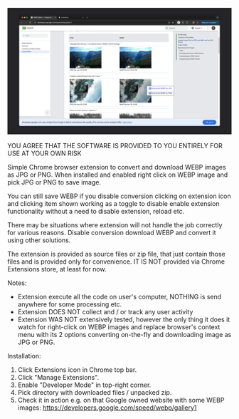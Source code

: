 ![screenshot](screenshots/web-nope-menu.png)

YOU AGREE THAT THE SOFTWARE IS PROVIDED TO YOU ENTIRELY FOR USE AT YOUR OWN RISK

Simple Chrome browser extension to convert and download WEBP images as JPG or PNG. When installed and enabled right click on WEBP image and pick JPG or PNG to save image. 

You can still save WEBP if you disable conversion clicking on extension icon and clicking item shown working as a toggle to disable enable extension functionality without a need to disable extension, reload etc.

There may be situations where extension will not handle the job correctly for various reasons. Disable conversion download WEBP and convert it using other solutions.

The extension is provided as source files or zip file, that just contain those files and is provided only for convenience. IT IS NOT provided via Chrome Extensions store, at least for now.

Notes:

- Extension execute all the code on user's computer, NOTHING is send anywhere for some processing etc.
- Extension DOES NOT collect and / or track any user activity
- Extension WAS NOT extensively tested, however the only thing it does it watch for right-click on WEBP images and replace browser's context menu with its 2 options converting on-the-fly and downloading image as JPG or PNG.

Installation:

1. Click Extensions icon in Chrome top bar.
2. Click "Manage Extensions".
3. Enable "Developer Mode" in top-right corner.
4. Pick directory with downloaded files / unpacked zip.
5. Check it in action e.g. on that Google owned website with some WEBP images: https://developers.google.com/speed/webp/gallery1